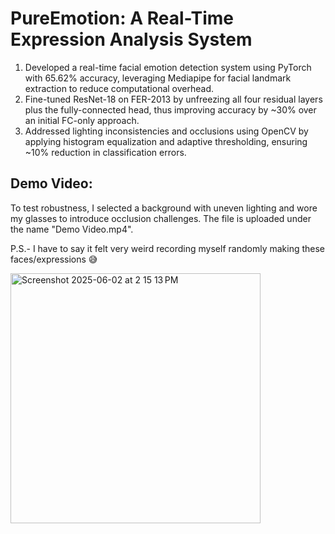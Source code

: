 # PureEmotion: A Real-Time Expression Analysis System

1. Developed a real-time facial emotion detection system using PyTorch with 65.62% accuracy, leveraging Mediapipe for facial landmark extraction to reduce computational overhead.
2. Fine-tuned ResNet-18 on FER-2013 by unfreezing all four residual layers plus the fully-connected head, thus improving accuracy by ~30% over an initial FC-only approach.
3. Addressed lighting inconsistencies and occlusions using OpenCV by applying histogram equalization and adaptive thresholding, ensuring ~10% reduction in classification errors.

## Demo Video:
To test robustness, I selected a background with uneven lighting and wore my glasses to introduce occlusion challenges. The file is uploaded under the name "Demo Video.mp4".

P.S.- I have to say it felt very weird recording myself randomly making these faces/expressions 😅


<img width="400" alt="Screenshot 2025-06-02 at 2 15 13 PM" src="https://github.com/user-attachments/assets/539afdc0-d00e-42e2-bacb-a0f67dbd4c9e" />
